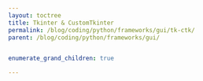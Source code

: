 ```yaml
---
layout: toctree
title: Tkinter & CustomTkinter
permalink: /blog/coding/python/frameworks/gui/tk-ctk/
parent: /blog/coding/python/frameworks/gui/


enumerate_grand_children: true

---
```


